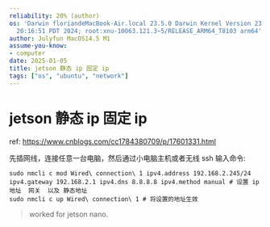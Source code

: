 ```yaml
---
reliability: 20% (author)
os: 'Darwin floriandeMacBook-Air.local 23.5.0 Darwin Kernel Version 23.5.0: Wed May  1
  20:16:51 PDT 2024; root:xnu-10063.121.3~5/RELEASE_ARM64_T8103 arm64'
author: Julyfun MacOS14.5 M1
assume-you-know:
- computer
date: 2025-01-05
title: jetson 静态 ip 固定 ip
tags: ["os", "ubuntu", "network"]
---
```

# jetson 静态 ip 固定 ip

ref: https://www.cnblogs.com/cc1784380709/p/17601331.html

先插网线，连接任意一台电脑，然后通过小电脑主机或者无线 ssh 输入命令:


```
sudo nmcli c mod Wired\ connection\ 1 ipv4.address 192.168.2.245/24 ipv4.gateway 192.168.2.1 ipv4.dns 8.8.8.8 ipv4.method manual # 设置 ip 地址  网关  以及 静态地址
sudo nmcli c up Wired\ connection\ 1 # 将设置的地址生效
```

> worked for jetson nano.

